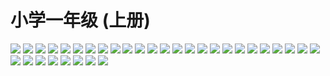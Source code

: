 # 小学一年级 (上册)
 
![](https://github.com/LeoYiChen/Math-CN-Y01-01/blob/master/Y01-01-01%20.jpg)
![](https://github.com/LeoYiChen/Math-CN-Y01-01/blob/master/Y01-01-02%20.jpg)
![](https://github.com/LeoYiChen/Math-CN-Y01-01/blob/master/Y01-01-03%20.jpg)
![](https://github.com/LeoYiChen/Math-CN-Y01-01/blob/master/Y01-01-04%20.jpg)
![](https://github.com/LeoYiChen/Math-CN-Y01-01/blob/master/Y01-01-05%20.jpg)
![](https://github.com/LeoYiChen/Math-CN-Y01-01/blob/master/Y01-01-06%20.jpg)
![](https://github.com/LeoYiChen/Math-CN-Y01-01/blob/master/Y01-01-07%20.jpg)
![](https://github.com/LeoYiChen/Math-CN-Y01-01/blob/master/Y01-01-08%20.jpg)
![](https://github.com/LeoYiChen/Math-CN-Y01-01/blob/master/Y01-01-09%20.jpg)
![](https://github.com/LeoYiChen/Math-CN-Y01-01/blob/master/Y01-01-10%20.jpg)
![](https://github.com/LeoYiChen/Math-CN-Y01-01/blob/master/Y01-01-11%20.jpg)
![](https://github.com/LeoYiChen/Math-CN-Y01-01/blob/master/Y01-01-12%20.jpg)
![](https://github.com/LeoYiChen/Math-CN-Y01-01/blob/master/Y01-01-13%20.jpg)
![](https://github.com/LeoYiChen/Math-CN-Y01-01/blob/master/Y01-01-14%20.jpg)
![](https://github.com/LeoYiChen/Math-CN-Y01-01/blob/master/Y01-01-15%20.jpg)
![](https://github.com/LeoYiChen/Math-CN-Y01-01/blob/master/Y01-01-16%20.jpg)
![](https://github.com/LeoYiChen/Math-CN-Y01-01/blob/master/Y01-01-17%20.jpg)
![](https://github.com/LeoYiChen/Math-CN-Y01-01/blob/master/Y01-01-18%20.jpg)
![](https://github.com/LeoYiChen/Math-CN-Y01-01/blob/master/Y01-01-19%20.jpg)
![](https://github.com/LeoYiChen/Math-CN-Y01-01/blob/master/Y01-01-20%20.jpg)
![](https://github.com/LeoYiChen/Math-CN-Y01-01/blob/master/Y01-01-21%20.jpg)
![](https://github.com/LeoYiChen/Math-CN-Y01-01/blob/master/Y01-01-22%20.jpg)
![](https://github.com/LeoYiChen/Math-CN-Y01-01/blob/master/Y01-01-23%20.jpg)
![](https://github.com/LeoYiChen/Math-CN-Y01-01/blob/master/Y01-01-24%20.jpg)
![](https://github.com/LeoYiChen/Math-CN-Y01-01/blob/master/Y01-01-25%20.jpg)
![](https://github.com/LeoYiChen/Math-CN-Y01-01/blob/master/Y01-01-260%20.jpg)
![](https://github.com/LeoYiChen/Math-CN-Y01-01/blob/master/Y01-01-27%20.jpg)
![](https://github.com/LeoYiChen/Math-CN-Y01-01/blob/master/Y01-01-28%20.jpg)
![](https://github.com/LeoYiChen/Math-CN-Y01-01/blob/master/Y01-01-29%20.jpg)
![](https://github.com/LeoYiChen/Math-CN-Y01-01/blob/master/Y01-01-30%20.jpg)
![](https://github.com/LeoYiChen/Math-CN-Y01-01/blob/master/Y01-01-31%20.jpg)
![](https://github.com/LeoYiChen/Math-CN-Y01-01/blob/master/Y01-01-32%20.jpg)
![](https://github.com/LeoYiChen/Math-CN-Y01-01/blob/master/Y01-01-33%20.jpg)
 
